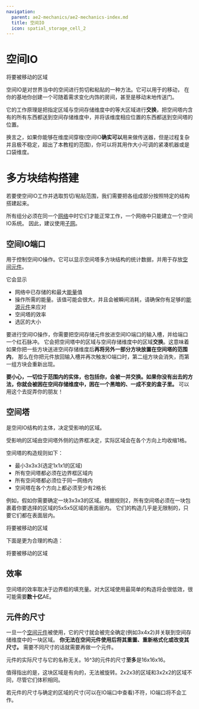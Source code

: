 ```yaml
---
navigation:
  parent: ae2-mechanics/ae2-mechanics-index.md
  title: 空间IO
  icon: spatial_storage_cell_2
---
```


# 空间IO

<GameScene zoom="6" interactive={true}>
  <ImportStructure src="../assets/assemblies/spatial_storage_1x1x1.snbt" />

  <BoxAnnotation color="#33dd33" min="1 1 1" max="2 2 2">
        将要被移动的区域
  </BoxAnnotation>

  <IsometricCamera yaw="195" pitch="30" />

</GameScene>

空间IO是对世界当中的空间进行剪切和粘贴的一种方法。它可以用于<ItemLink id="flawless_budding_quartz" />的移动，
在你的基地你创建一个可随着需求变化内饰的房间，甚至是移动末地传送门。

它的工作原理是把指定区域与空间存储维度中的等大区域进行**交换**，把空间塔内含有的所有东西都送到空间存储维度中，并将该维度相应位置的东西都送到空间塔的位置。

换言之，如果你能够在维度间穿梭(空间IO**确实可以**用来做传送器，但是过程复杂并且极不稳定，超出了本教程的范围)，你可以将其用作大小可调的紧凑机器或是口袋维度。

# 多方块结构搭建

若要使空间IO工作并选取剪切/粘贴范围，我们需要把各组成部分按照特定的结构搭建起来。

所有组分必须在同一个[网络](me-network-connections.md)中时它们才能正常工作，一个网络中只能建立一个空间IO系统。
因此，建议使用[子网](subnetworks.md)。

## 空间IO端口

<BlockImage id="spatial_io_port" p:powered="true" scale="4" />

<ItemLink id="spatial_io_port" />用于控制空间IO操作。它可以显示空间塔多方块结构的统计数据，并用于存放[空间元件](../items-blocks-machines/spatial_cells.md)。

它会显示
- 网络中已存储的和最大[能量](energy.md)值
- 操作所需的能量。该值可能会很大，并且会被瞬间消耗，请确保你有足够的[能源元件](../items-blocks-machines/energy_cells.md)来应对
- 空间塔的效率
- 选区的大小

要进行空间IO操作，你需要把空间存储元件放进空间IO端口的输入槽，并给端口一个红石脉冲。 
它会把空间塔中的区域与空间存储维度中的区域**交换**。这意味着如果你把一些方块送进空间存储维度后**再将另外一部分方块放置在空间塔的范围内**，
那么在你把元件放回输入槽并再次触发IO端口时，第二组方块会消失，而第一组方块会重新出现。

**要小心，一切位于范围内的实体，也包括你，会被一并交换。如果你没有出去的方法，你就会被困在空间存储维度中，困在一个黑暗的、一成不变的盒子里。**
可以用这个去捉弄你的朋友！

## 空间塔

<BlockImage id="spatial_pylon" p:powered_on="true" scale="4" />

<ItemLink id="spatial_pylon" />是空间IO结构的主体，决定受影响的区域。

受影响的区域由空间塔外侧的边界框决定，实际区域会在各个方向上均收缩1格。

空间塔的构造规则如下：
- 最小3x3x3(选定1x1x1的区域)
- 所有空间塔都必须在边界框区域内
- 所有空间塔都必须位于同一网络内
- 空间塔在各个方向上都必须至少有2格长

例如，假如你需要确定一块3x3x3的区域。根据规则2，所有空间塔必须在一块包裹着你要选择的区域的5x5x5区域的表面层内。
它们的构造几乎是无限制的，只要它们都在表面层内。

<GameScene zoom="4" interactive={true}>
<ImportStructure src="../assets/assemblies/spatial_storage_3x3x3_pylon_demonstration.snbt" />

<BoxAnnotation color="#33dd33" min="1 1 1" max="4 4 4">
        将要被移动的区域
  </BoxAnnotation>

<BoxAnnotation color="#3333ff" min="5 5 0" max="0 0 5">
  </BoxAnnotation>

<IsometricCamera yaw="195" pitch="30" />
</GameScene>

下面是更为合理的构造：

<GameScene zoom="4" interactive={true}>
<ImportStructure src="../assets/assemblies/better_spatial_storage_3x3x3.snbt" />

<BoxAnnotation color="#33dd33" min="1 1 1" max="4 4 4">
        将要被移动的区域
  </BoxAnnotation>

<BoxAnnotation color="#3333ff" min="5 5 0" max="0 0 5">
  </BoxAnnotation>

<IsometricCamera yaw="195" pitch="30" />
</GameScene>

## 效率

空间塔的效率取决于边界框的填充量。对大区域使用最简单的构造将会很低效，很可能需要**数十亿**AE。

## 元件的尺寸

一旦一个[空间元件](../items-blocks-machines/spatial_cells.md)被使用，它的尺寸就会被完全确定(例如3x4x2)并关联到空间存储维度中的一块区域。
**你无法在空间元件使用后将其重置、重新格式化或改变其尺寸。** 需要不同尺寸的话就需要再做一个元件。

元件的实际尺寸与它的名称无关。16^3的元件的尺寸**至多**是16x16x16。

值得指出的是，这块区域是有向的，无法被旋转。2x2x3的区域和3x2x2的区域不同，尽管它们体积相同。

若元件的尺寸与确定的区域的尺寸(可以在IO端口中查看)不符，IO端口将不会工作。